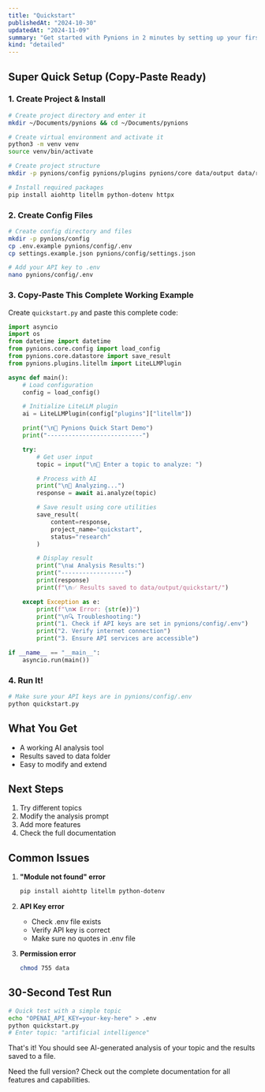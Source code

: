 ```yaml
---
title: "Quickstart"
publishedAt: "2024-10-30"
updatedAt: "2024-11-09"
summary: "Get started with Pynions in 2 minutes by setting up your first local AI workflow. No cloud dependencies, just Python and a few API keys."
kind: "detailed"
---
```


## Super Quick Setup (Copy-Paste Ready)

### 1. Create Project & Install

```bash
# Create project directory and enter it
mkdir ~/Documents/pynions && cd ~/Documents/pynions

# Create virtual environment and activate it
python3 -m venv venv
source venv/bin/activate

# Create project structure
mkdir -p pynions/config pynions/plugins pynions/core data/output data/raw

# Install required packages
pip install aiohttp litellm python-dotenv httpx
```

### 2. Create Config Files

```bash
# Create config directory and files
mkdir -p pynions/config
cp .env.example pynions/config/.env
cp settings.example.json pynions/config/settings.json

# Add your API key to .env
nano pynions/config/.env
```

### 3. Copy-Paste This Complete Working Example

Create `quickstart.py` and paste this complete code:

```python
import asyncio
import os
from datetime import datetime
from pynions.core.config import load_config
from pynions.core.datastore import save_result
from pynions.plugins.litellm import LiteLLMPlugin

async def main():
    # Load configuration
    config = load_config()

    # Initialize LiteLLM plugin
    ai = LiteLLMPlugin(config["plugins"]["litellm"])

    print("\n🤖 Pynions Quick Start Demo")
    print("---------------------------")

    try:
        # Get user input
        topic = input("\n📝 Enter a topic to analyze: ")

        # Process with AI
        print("\n🔄 Analyzing...")
        response = await ai.analyze(topic)

        # Save result using core utilities
        save_result(
            content=response,
            project_name="quickstart",
            status="research"
        )

        # Display result
        print("\n📊 Analysis Results:")
        print("------------------")
        print(response)
        print(f"\n✅ Results saved to data/output/quickstart/")

    except Exception as e:
        print(f"\n❌ Error: {str(e)}")
        print("\n🔍 Troubleshooting:")
        print("1. Check if API keys are set in pynions/config/.env")
        print("2. Verify internet connection")
        print("3. Ensure API services are accessible")

if __name__ == "__main__":
    asyncio.run(main())
```

### 4. Run It!

```bash
# Make sure your API keys are in pynions/config/.env
python quickstart.py
```

## What You Get

- A working AI analysis tool
- Results saved to data folder
- Easy to modify and extend

## Next Steps

1. Try different topics
2. Modify the analysis prompt
3. Add more features
4. Check the full documentation

## Common Issues

1. **"Module not found" error**

   ```bash
   pip install aiohttp litellm python-dotenv
   ```

2. **API Key error**

   - Check .env file exists
   - Verify API key is correct
   - Make sure no quotes in .env file

3. **Permission error**
   ```bash
   chmod 755 data
   ```

## 30-Second Test Run

```bash
# Quick test with a simple topic
echo "OPENAI_API_KEY=your-key-here" > .env
python quickstart.py
# Enter topic: "artificial intelligence"
```

That's it! You should see AI-generated analysis of your topic and the results saved to a file.

Need the full version? Check out the complete documentation for all features and capabilities.
